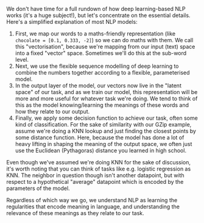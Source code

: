 We don't have time for a full rundown of how deep learning-based NLP works (it's a huge subject!), but let's concentrate on the essential details. Here's a simplified explanation of most NLP models:

1. First, we map our words to a maths-friendly representation (like `chocolate = [0.1, 0.333, -2]`) so we can do maths with them. We call this "vectorisation", because we're mapping from our input (text) space into a fixed "vector" space. Sometimes we'll do this at the sub-word level.
1. Next, we use the flexible sequence modelling of deep learning to combine the numbers together according to a flexible, parameterised model.
1. In the output layer of the model, our vectors now live in the "latent space" of our task, and as we train our model, this representation will be more and more useful for whatever task we're doing. We tend to think of this as the model knowing/learning the meanings of these words and how they relate to our output.
1. Finally, we apply some decision function to achieve our task, often some kind of classification. For the sake of similarity with our GZip example, assume we're doing a KNN lookup and just finding the closest points by some distance function. Here, because the model has done a lot of heavy lifting in shaping the meaning of the output space, we often just use the Euclidean (Pythagoras) distance you learned in high school.

Even though we've assumed we're doing KNN for the sake of discussion, it's worth noting that you can think of tasks like e.g. logistic regression as KNN. The neighbor in question though isn't another datapoint, but with respect to a hypothetical "average" datapoint which is encoded by the parameters of the model.

Regardless of which way we go, we understand NLP as learning the regularities that encode meaning in language, and understanding the relevance of these meanings as they relate to our task.
